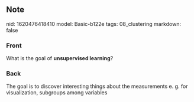 ## Note
nid: 1620476418410
model: Basic-b122e
tags: 08_clustering
markdown: false

### Front
What is the goal of <b>unsupervised learning</b>?

### Back
The goal is to discover interesting things about the measurements e. g. for visualization, subgroups among variables
